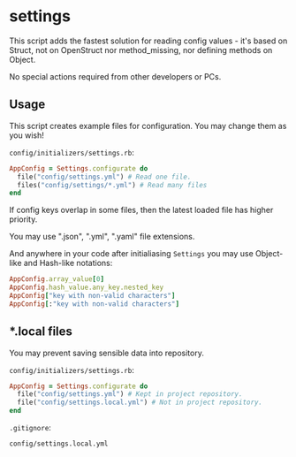 # settings

This script adds the fastest solution for reading config values - it's based on Struct, not on
OpenStruct nor method_missing, nor defining methods on Object.

No special actions required from other developers or PCs.

## Usage

This script creates example files for configuration. You may change them as you wish!

`config/initializers/settings.rb`:

```ruby
AppConfig = Settings.configurate do
  file("config/settings.yml") # Read one file.
  files("config/settings/*.yml") # Read many files
end
```

If config keys overlap in some files, then the latest loaded file has higher priority.

You may use ".json", ".yml", ".yaml" file extensions.

And anywhere in your code after initialiasing `Settings` you may use Object-like and Hash-like
notations:

```ruby
AppConfig.array_value[0]
AppConfig.hash_value.any_key.nested_key
AppConfig["key with non-valid characters"]
AppConfig[:"key with non-valid characters"]
```

## *.local files

You may prevent saving sensible data into repository.

`config/initializers/settings.rb`:

```ruby
AppConfig = Settings.configurate do
  file("config/settings.yml") # Kept in project repository.
  file("config/settings.local.yml") # Not in project repository.
end
```

`.gitignore`:

```gitignore
config/settings.local.yml
```
